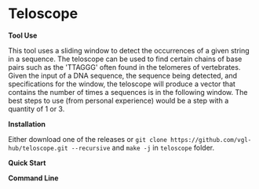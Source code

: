 # Teloscope

**Tool Use**

This tool uses a sliding window to detect the occurrences of a given string in a sequence. The teloscope can be used to find certain chains of base pairs such as the 'TTAGGG' often found in the telomeres of vertebrates. Given the input of a DNA sequence, the sequence being detected, and specifications for the window, the teloscope will produce a vector that contains the number of times a sequences is in the following window. The best steps to use (from personal experience) would be a step with a quantity of 1 or 3.

**Installation**

Either download one of the releases or `git clone https://github.com/vgl-hub/teloscope.git --recursive` and `make -j` in `teloscope` folder.

**Quick Start**

**Command Line**